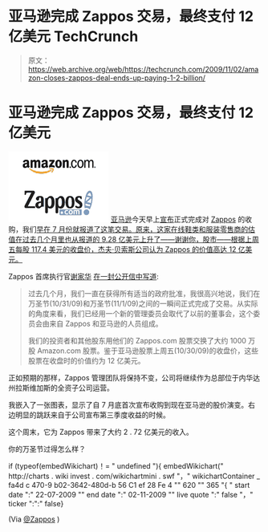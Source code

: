 # 亚马逊完成 Zappos 交易，最终支付 12 亿美元 TechCrunch

> 原文：<https://web.archive.org/web/https://techcrunch.com/2009/11/02/amazon-closes-zappos-deal-ends-up-paying-1-2-billion/>

# 亚马逊完成 Zappos 交易，最终支付 12 亿美元

![](img/27b49b46de127d69e3af038d11f35982.png) [亚马逊](https://web.archive.org/web/20221027050010/http://amazon.com/)今天早上[宣布](https://web.archive.org/web/20221027050010/http://phx.corporate-ir.net/phoenix.zhtml?c=176060&p=irol-newsArticle&ID=1349415&highlight=)正式完成对 [Zappos](https://web.archive.org/web/20221027050010/http://zappos.com/) 的收购，我们[早在 7 月份就报道了这笔交易。原来，这家在线鞋类和服装零售商的估值在过去几个月里也从报道的 9.28 亿美元上升了——谢谢你，股市——根据上周五每股 117.4 美元的收盘价，杰夫·贝索斯公司认为 Zappos 的价值高达 12 亿美元。](https://web.archive.org/web/20221027050010/http://www.beta.techcrunch.com/2009/07/22/amazon-buys-zappos/)

Zappos 首席执行官[谢家华](https://web.archive.org/web/20221027050010/http://www.crunchbase.com/person/tony-hsieh) [在一封公开信中写道](https://web.archive.org/web/20221027050010/http://blogs.zappos.com/amazonclosing):

> 过去几个月，我们一直在获得所有适当的政府批准，我很高兴地说，我们在万圣节(10/31/09)和万圣节(11/1/09)之间的一瞬间正式完成了交易。从实际的角度来看，我们已经用一个新的管理委员会取代了以前的董事会，这个委员会由来自 Zappos 和亚马逊的人员组成。
> 
> 我们的投资者和其他股东用他们的 Zappos.com 股票交换了大约 1000 万股 Amazon.com 股票。鉴于亚马逊股票上周五(10/30/09)的收盘价，这些股票在收盘时的价值约为 12 亿美元。

正如预期的那样，Zappos 管理团队将保持不变，公司将继续作为总部位于内华达州拉斯维加斯的全资子公司运营。

我嵌入了一张图表，显示了自 7 月底首次宣布收购到现在亚马逊的股价演变。右边明显的跳跃来自于公司宣布第三季度收益的时候。

这个周末，它为 Zappos 带来了大约 2 . 72 亿美元的收入。

你的万圣节过得怎么样？

if (typeof(embedWikichart)！= " undefined "){ embedWikichart(" http://charts . wiki invest . com/wikichartmini . swf "，" wikichartContainer _ fa4d c 470-9 b02-3642-480d-b 56 C1 ef 28 Fe 4 "" 620 "" 365 "{ " start date ":" 22-07-2009 "" end date ":" 02-11-2009 "" live quote ":" false "，" ticker ":":" false}

(Via [@Zappos](https://web.archive.org/web/20221027050010/http://twitter.com/zappos/status/5363930357) )